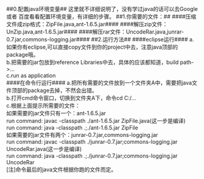##0.配置java环境变量##
这里就不详细说明了，没有学过java的话可以去Google 或者 百度看看配置环境变量，有详细的步骤。
##1.你需要的文件：##
####压缩文件成zip格式：ZipFile.java,ant-1.6.5.jar####
####解压zip文件：UnZip.java,ant-1.6.5.jar####
####解压rar文件：UncodeRar.java,junrar-0.7.jar,commons-logging.jar####
##2.运行方法##
####eclipse运行####
a.如果你有eclipse,可以直接copy文件到你的project中去，注意java顶部的package哦。<br/>
b.把需要的jar包放到reference Libraries中去，具体的应该都知道，build path->...<br/>
c.run as application<br/>
####在命令行运行####
a.把所有需要的文件放到一个文件夹A中，需要把java文件顶部的package去掉，不然会出错。<br/>
b.打开cmd命令窗口，切换到文件夹A下，命令cd C:/...<br/>
c.根据上面提示所需要的文件：<br/>
如果需要的jar文件只有一个：ant-1.6.5.jar<br/>
run command: javac -classpath ./ant-1.6.5.jar ZipFile.java(这一步是编译)<br/>
run command: java -classpath .;./ant-1.6.5.jar ZipFile<br/>
如果需要的jar文件有两个：junrar-0.7.jar,commons-logging.jar<br/>
run command: javac -classpath ./junrar-0.7.jar;commons-logging.jar UncodeRar.java(这一步是编译)<br/>
run command: java -classpath .;./junrar-0.7.jar;commons-logging.jar UncodeRar<br/>
[注]命令最后的java文件根据你跑的文件而定。
